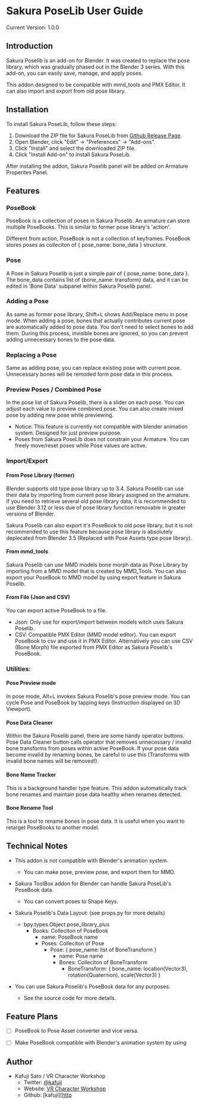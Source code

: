 # Sakura PoseLib User Guide

Current Version: 1.0.0

## Introduction

Sakura Poselib is an add-on for Blender. It was created to replace the pose library, which was gradually phased out in the Blender 3 series. With this add-on, you can easily save, manage, and apply poses.

This addon designed to be compatible with mmd_tools and PMX Editor. It can also import and export from old pose library.


## Installation

To install Sakura PoseLib, follow these steps:

1. Download the ZIP file for Sakura PoseLib from [Github Release Page](https://github.com/kafuji/Sakura_Poselib/releases).
2. Open Blender, click "Edit" -> "Preferences" -> "Add-ons".
3. Click "Install" and select the downloaded ZIP file.
4. Click "Install Add-on" to install Sakura PoseLib.

After installing the addon, Sakura Poselib panel will be added on Armature Properites Panel.


## Features

### PoseBook

PoseBook is a collection of poses in Sakura Poselib. An armature can store multiple PoseBooks. This is similar to former pose library's 'action'.

Different from action, PoseBook is not a collection of keyframes. PoseBook stores poses as colleciton of { pose_name: bone_data } structure.

### Pose

A Pose in Sakura Poselib is just a simple pair of { pose_name: bone_data }. The bone_data contains list of {bone_name: transform} data, and it can be edited in 'Bone Data' subpanel within Sakura Poselib panel.

### Adding a Pose

As same as former pose library, Shift+L shows Add/Replace menu  in pose mode. 
When adding a pose, bones that actually contributes current pose are automatically added to pose data. You don't need to select bones to add them. 
During this process, invisible bones are ignored, so you can prevent adding unnecessary bones to the pose data.

### Replacing a Pose

Same as adding pose, you can replace existing pose with current pose. Unnecessary bones will be remoded form pose data in this process.

### Preview Poses / Combined Pose

In the pose list of Sakura Poselib, there is a slider on each pose.
You can adjust each value to preview combined pose.
You can also create mixed pose by adding new pose while previewing.

- Notice: This feature is currently not compatible with blender animation system. Designed for just preview purpose.
- Poses from Sakura PoseLib does not constrain your Armature. You can freely move/reset poses while Pose values are active.

### Import/Export

#### From Pose Library (former)

Blender supports old type pose library up to 3.4. Sakura Poselib can use their data by importing from current pose library assigned on the armature.
If you need to retrieve several old pose library data, it is recommended to use Blender 3.12 or less due of pose library function removable in greater versions of Blender. 

Sakura Poselib can also export it's PoseBook to old pose library, but it is not recommended to use this feature because pose library is absolutely deplecated from Blender 3.5 (Replaced with Pose Assets type pose library).

#### From mmd_tools

Sakura Poselib can use MMD models bone morph data as Pose Library by importing from a MMD model that is created by MMD_Tools.
You can also export your PoseBook to MMD model by using export feature in Sakura Poselib.

#### From File (Json and CSV)

You can export active PoseBook to a file.

 - Json: Only use for export/import between models witch uses Sakura Poselib.
 - CSV: Compatible PMX Editor (MMD model editor). You can export PoseBook to csv and use it in PMX Editor. Alternatively you can use CSV (Bone Morph) file exported from PMX Editor as Sakura Poselib's PoseBook.


### Utilities:

#### Pose Preview mode

In pose mode, Alt+L invokes Sakura Poselib's pose preview mode. You can cycle Pose and PoseBook by tapping keys (Instruction displayed on 3D Viewport).

#### Pose Data Cleaner

Within the Sakura Poselib panel, there are some handy operator buttons. 
Pose Data Cleaner button calls operator that removes unnecessary / invalid bone transforms from poses within active PoseBook.
If your pose data become invalid by renaming bones, be careful to use this (Transforms with invalid bone names will be removed!).

#### Bone Name Tracker

This is a background handler type feature.
This addon automatically track bone renames and maintain pose data healthy when renames detected.

#### Bone Rename Tool

This is a tool to rename bones in pose data. It is useful when you want to retarget PoseBooks to another model.

## Technical Notes

- This addon is not compatible with Blender's animation system.
  - You can make pose, preview pose, and export them for MMD.

- Sakura ToolBox addon for Blender can handle Sakura PoseLib's PoseBook data.
  - You can convert poses to Shape Keys.

- Sakura Poselib's Data Layout: (see props.py for more details)
  - bpy.types.Object.pose_library_plus
    - Books: Colleciton of PoseBook
      - name: PoseBook name
      - Poses: Colleciton of Pose
        - Pose: { pose_name: list of BoneTransform }
          - name: Pose name
          - Bones: Colleciton of BoneTransform
            - BoneTransform: { bone_name: location(Vector3), rotation(Quaternion), scale(Vector3) }

- You can use Sakura Poselib's PoseBook data for any purposes.
  - See the source code for more details.

## Feature Plans

- [ ] PoseBook to Pose Asset converter and vice versa.
- [ ] Make PoseBook compatible with Blender's animation system by using


## Author

- Kafuji Sato / VR Character Workshop
    - Twitter: [@kafuji](https://twitter.com/kafuji)
    - Website: [VR Character Workshop](https://vr-character-workshop.com/)
    - Github: [kafuji]([http](https://github.com/kafuji)
